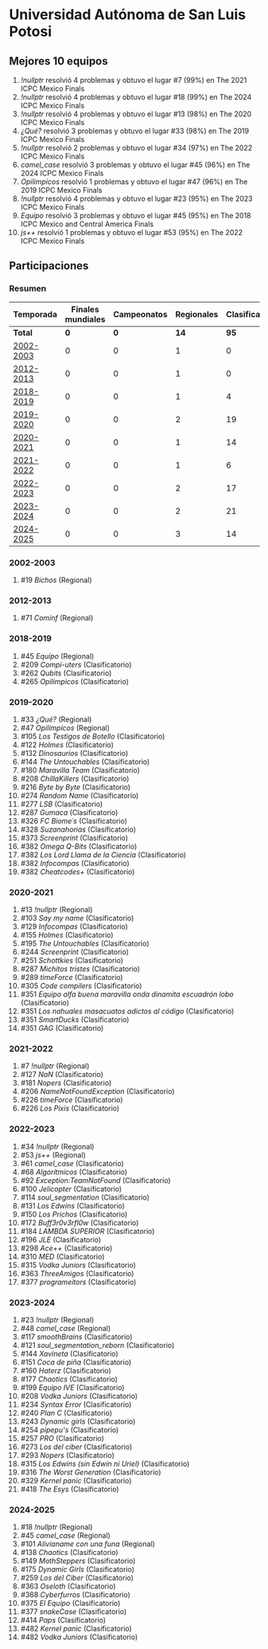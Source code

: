 # Universidad Autónoma de San Luis Potosi

## Mejores 10 equipos

1. _!nullptr_ resolvió 4 problemas y obtuvo el lugar #7 (99%) en The 2021 ICPC Mexico Finals
1. _!nullptr_ resolvió 4 problemas y obtuvo el lugar #18 (99%) en The 2024 ICPC Mexico Finals
1. _!nullptr_ resolvió 4 problemas y obtuvo el lugar #13 (98%) en The 2020 ICPC Mexico Finals
1. _¿Qué?_ resolvió 3 problemas y obtuvo el lugar #33 (98%) en The 2019 ICPC Mexico Finals
1. _!nullptr_ resolvió 2 problemas y obtuvo el lugar #34 (97%) en The 2022 ICPC Mexico Finals
1. _camel_case_ resolvió 3 problemas y obtuvo el lugar #45 (96%) en The 2024 ICPC Mexico Finals
1. _Opilimpicos_ resolvió 1 problemas y obtuvo el lugar #47 (96%) en The 2019 ICPC Mexico Finals
1. _!nullptr_ resolvió 4 problemas y obtuvo el lugar #23 (95%) en The 2023 ICPC Mexico Finals
1. _Equipo_ resolvió 3 problemas y obtuvo el lugar #45 (95%) en The 2018 ICPC Mexico and Central America Finals
1. _js++_ resolvió 1 problemas y obtuvo el lugar #53 (95%) en The 2022 ICPC Mexico Finals

## Participaciones

### Resumen

| Temporada | Finales mundiales | Campeonatos | Regionales | Clasificatorios | Equipos |
| --- | --- | --- | --- | --- | --- |
| **Total** | **0** | **0** | **14** | **95** | **97** |
| [2002-2003](#2002-2003) | 0 | 0 | 1 | 0 | 1 |
| [2012-2013](#2012-2013) | 0 | 0 | 1 | 0 | 1 |
| [2018-2019](#2018-2019) | 0 | 0 | 1 | 4 | 4 |
| [2019-2020](#2019-2020) | 0 | 0 | 2 | 19 | 19 |
| [2020-2021](#2020-2021) | 0 | 0 | 1 | 14 | 14 |
| [2021-2022](#2021-2022) | 0 | 0 | 1 | 6 | 6 |
| [2022-2023](#2022-2023) | 0 | 0 | 2 | 17 | 17 |
| [2023-2024](#2023-2024) | 0 | 0 | 2 | 21 | 21 |
| [2024-2025](#2024-2025) | 0 | 0 | 3 | 14 | 14 |

### 2002-2003

1. #19 _Bichos_ (Regional)

### 2012-2013

1. #71 _Cominf_ (Regional)

### 2018-2019

1. #45 _Equipo_ (Regional)
1. #209 _Compi-uters_ (Clasificatorio)
1. #262 _Qubits_ (Clasificatorio)
1. #265 _Opilimpicos_ (Clasificatorio)

### 2019-2020

1. #33 _¿Qué?_ (Regional)
1. #47 _Opilimpicos_ (Regional)
1. #105 _Los Testigos de Botello_ (Clasificatorio)
1. #122 _Holmes_ (Clasificatorio)
1. #132 _Dinosaurios_ (Clasificatorio)
1. #144 _The Untouchables_ (Clasificatorio)
1. #180 _Maravilla Team_ (Clasificatorio)
1. #208 _ChillaKillers_ (Clasificatorio)
1. #216 _Byte by Byte_ (Clasificatorio)
1. #274 _Random Name_ (Clasificatorio)
1. #277 _LSB_ (Clasificatorio)
1. #287 _Gumaca_ (Clasificatorio)
1. #326 _FC Biome´s_ (Clasificatorio)
1. #328 _Suzanahorias_ (Clasificatorio)
1. #373 _Screenprint_ (Clasificatorio)
1. #382 _Omega Q-Bits_ (Clasificatorio)
1. #382 _Los Lord Llama de la Ciencia_ (Clasificatorio)
1. #382 _Infocompas_ (Clasificatorio)
1. #382 _Cheatcodes+_ (Clasificatorio)

### 2020-2021

1. #13 _!nullptr_ (Regional)
1. #103 _Say my name_ (Clasificatorio)
1. #129 _Infocompas_ (Clasificatorio)
1. #155 _Holmes_ (Clasificatorio)
1. #195 _The Untouchables_ (Clasificatorio)
1. #244 _Screenprint_ (Clasificatorio)
1. #251 _Schottkies_ (Clasificatorio)
1. #287 _Michitos tristes_ (Clasificatorio)
1. #289 _timeForce_ (Clasificatorio)
1. #305 _Code compilers_ (Clasificatorio)
1. #351 _Equipo alfa buena maravilla onda dinamita escuadrón lobo_ (Clasificatorio)
1. #351 _Los nahuales masacuatos adictos al código_ (Clasificatorio)
1. #351 _SmartDucks_ (Clasificatorio)
1. #351 _GAG_ (Clasificatorio)

### 2021-2022

1. #7 _!nullptr_ (Regional)
1. #127 _NaN_ (Clasificatorio)
1. #181 _Nopers_ (Clasificatorio)
1. #206 _NameNotFoundException_ (Clasificatorio)
1. #226 _timeForce_ (Clasificatorio)
1. #226 _Los Pixis_ (Clasificatorio)

### 2022-2023

1. #34 _!nullptr_ (Regional)
1. #53 _js++_ (Regional)
1. #61 _camel_case_ (Clasificatorio)
1. #68 _Algorítmicos_ (Clasificatorio)
1. #92 _Exception:TeamNotFound_ (Clasificatorio)
1. #100 _Jelicopter_ (Clasificatorio)
1. #114 _soul_segmentation_ (Clasificatorio)
1. #131 _Los Edwins_ (Clasificatorio)
1. #150 _Los Prichos_ (Clasificatorio)
1. #172 _Buff3r0v3rfl0w_ (Clasificatorio)
1. #184 _LAMBDA SUPERIOR_ (Clasificatorio)
1. #196 _JLE_ (Clasificatorio)
1. #298 _Ace++_ (Clasificatorio)
1. #310 _MED_ (Clasificatorio)
1. #315 _Vodka Juniors_ (Clasificatorio)
1. #363 _ThreeAmigos_ (Clasificatorio)
1. #377 _programeitors_ (Clasificatorio)

### 2023-2024

1. #23 _!nullptr_ (Regional)
1. #48 _camel_case_ (Regional)
1. #117 _smoothBrains_ (Clasificatorio)
1. #121 _soul_segmentation_reborn_ (Clasificatorio)
1. #144 _Xavineta_ (Clasificatorio)
1. #151 _Coca de piña_ (Clasificatorio)
1. #160 _Haterz_ (Clasificatorio)
1. #177 _Chaotics_ (Clasificatorio)
1. #199 _Equipo IVE_ (Clasificatorio)
1. #208 _Vodka Juniors_ (Clasificatorio)
1. #234 _Syntax Error_ (Clasificatorio)
1. #240 _Plan C_ (Clasificatorio)
1. #243 _Dynamic girls_ (Clasificatorio)
1. #254 _pipepu's_ (Clasificatorio)
1. #257 _PRO_ (Clasificatorio)
1. #273 _Los del ciber_ (Clasificatorio)
1. #293 _Nopers_ (Clasificatorio)
1. #315 _Los Edwins (sin Edwin ni Uriel)_ (Clasificatorio)
1. #316 _The Worst Generation_ (Clasificatorio)
1. #329 _Kernel panic_ (Clasificatorio)
1. #418 _The Esys_ (Clasificatorio)

### 2024-2025

1. #18 _!nullptr_ (Regional)
1. #45 _camel_case_ (Regional)
1. #101 _Alivianame con una funa_ (Regional)
1. #138 _Chaotics_ (Clasificatorio)
1. #149 _MothSteppers_ (Clasificatorio)
1. #175 _Dynamic Girls_ (Clasificatorio)
1. #259 _Los del Ciber_ (Clasificatorio)
1. #363 _Oseloth_ (Clasificatorio)
1. #368 _Cyberfurros_ (Clasificatorio)
1. #375 _El Equipo_ (Clasificatorio)
1. #377 _snakeCase_ (Clasificatorio)
1. #414 _Paps_ (Clasificatorio)
1. #482 _Kernel panic_ (Clasificatorio)
1. #482 _Vodka Juniors_ (Clasificatorio)



